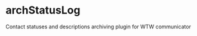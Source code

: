 archStatusLog
=============

Contact statuses and descriptions archiving plugin for WTW communicator
